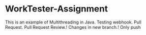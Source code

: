 # WorkTester-Assignment
This is an example of Multithreading in Java.
Testing webhook.
Pull Request.
Pull Request Review.!
Changes in new branch.!
Only push
